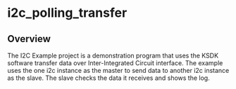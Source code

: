 # i2c_polling_transfer

## Overview
The I2C Example project is a demonstration program that uses the KSDK software transfer data over Inter-Integrated Circuit interface.
The example uses the one i2c instance as the master to send data to another i2c instance as the slave.
The slave checks the data it receives and shows the log.
